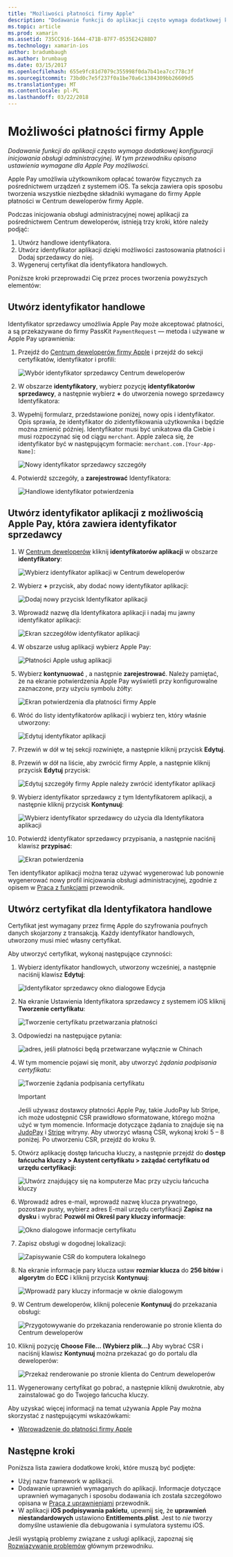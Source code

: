 ```yaml
---
title: "Możliwości płatności firmy Apple"
description: "Dodawanie funkcji do aplikacji często wymaga dodatkowej konfiguracji inicjowania obsługi administracyjnej. W tym przewodniku opisano ustawienia wymagane dla Apple Pay możliwości."
ms.topic: article
ms.prod: xamarin
ms.assetid: 735CC916-16A4-471B-87F7-0535E24288D7
ms.technology: xamarin-ios
author: bradumbaugh
ms.author: brumbaug
ms.date: 03/15/2017
ms.openlocfilehash: 655e9fc81d7079c355998f0da7b41ea7cc778c3f
ms.sourcegitcommit: 73bd0c7e5f237f0a1be70a6c1384309bb26609d5
ms.translationtype: MT
ms.contentlocale: pl-PL
ms.lasthandoff: 03/22/2018
---
```

# <a name="apple-pay-capabilities"></a>Możliwości płatności firmy Apple

_Dodawanie funkcji do aplikacji często wymaga dodatkowej konfiguracji inicjowania obsługi administracyjnej. W tym przewodniku opisano ustawienia wymagane dla Apple Pay możliwości._

Apple Pay umożliwia użytkownikom opłacać towarów fizycznych za pośrednictwem urządzeń z systemem iOS. Ta sekcja zawiera opis sposobu tworzenia wszystkie niezbędne składniki wymagane do firmy Apple płatności w Centrum deweloperów firmy Apple.

Podczas inicjowania obsługi administracyjnej nowej aplikacji za pośrednictwem Centrum deweloperów, istnieją trzy kroki, które należy podjąć:

1.  Utwórz handlowe identyfikatora.
2.  Utwórz identyfikator aplikacji dzięki możliwości zastosowania płatności i Dodaj sprzedawcy do niej.
3.  Wygeneruj certyfikat dla identyfikatora handlowych.

Poniższe kroki przeprowadzi Cię przez proces tworzenia powyższych elementów:

<a name="merchantid" />

## <a name="create-merchant-id"></a>Utwórz identyfikator handlowe

Identyfikator sprzedawcy umożliwia Apple Pay może akceptować płatności, a są przekazywane do firmy PassKit `PaymentRequest` — metoda i używane w Apple Pay uprawnienia:

1.  Przejdź do [Centrum deweloperów firmy Apple](https://developer.apple.com/account/) i przejdź do sekcji certyfikatów, identyfikator i profili: 
 
    ![Wybór identyfikator sprzedawcy Centrum deweloperów](apple-pay-capabilities-images/image57.png)

2.  W obszarze **identyfikatory**, wybierz pozycję **identyfikatorów sprzedawcy**, a następnie wybierz  **+**  do utworzenia nowego sprzedawcy Identyfikatora:  

3.  Wypełnij formularz, przedstawione poniżej, nowy opis i identyfikator. Opis sprawia, że identyfikator do zidentyfikowania użytkownika i będzie można zmienić później. Identyfikator musi być unikatowa dla Ciebie i musi rozpoczynać się od ciągu `merchant`. Apple zaleca się, że identyfikator być w następującym formacie: `merchant.com.[Your-App-Name]`:
   
    ![Nowy identyfikator sprzedawcy szczegóły](apple-pay-capabilities-images/image58.png)

4.  Potwierdź szczegóły, a **zarejestrować** Identyfikatora: 
    
    ![Handlowe identyfikator potwierdzenia](apple-pay-capabilities-images/image59.png)

<a name="appid" />

## <a name="create-an-app-id-with-the-apple-pay-capability-that-includes-the-merchant-id"></a>Utwórz identyfikator aplikacji z możliwością Apple Pay, która zawiera identyfikator sprzedawcy

1.  W [Centrum deweloperów](https://developer.apple.com/account/) kliknij **identyfikatorów aplikacji** w obszarze **identyfikatory**: 
    
    ![Wybierz identyfikator aplikacji w Centrum deweloperów](apple-pay-capabilities-images/image6.png)

2.  Wybierz  **+**  przycisk, aby dodać nowy identyfikator aplikacji: 
   
    ![Dodaj nowy przycisk Identyfikator aplikacji](apple-pay-capabilities-images/image27.png)

3.  Wprowadź nazwę dla Identyfikatora aplikacji i nadaj mu jawny identyfikator aplikacji:    
   
    ![Ekran szczegółów identyfikator aplikacji ](apple-pay-capabilities-images/image35.png)

4.  W obszarze usług aplikacji wybierz Apple Pay:    
  
    ![Płatności Apple usług aplikacji](apple-pay-capabilities-images/image36.png)

5.  Wybierz **kontynuować** , a następnie **zarejestrować**. Należy pamiętać, że na ekranie potwierdzenia Apple Pay wyświetli przy konfigurowalne zaznaczone, przy użyciu symbolu żółty: 
   
    ![Ekran potwierdzenia dla płatności firmy Apple](apple-pay-capabilities-images/image37.png)

6.  Wróć do listy identyfikatorów aplikacji i wybierz ten, który właśnie utworzony:  
   
    ![Edytuj identyfikator aplikacji](apple-pay-capabilities-images/image38.png)

7.  Przewiń w dół w tej sekcji rozwinięte, a następnie kliknij przycisk **Edytuj**.
8.  Przewiń w dół na liście, aby zwrócić firmy Apple, a następnie kliknij przycisk **Edytuj** przycisk:  
    
    ![Edytuj szczegóły firmy Apple należy zwrócić identyfikator aplikacji](apple-pay-capabilities-images/image39.png)

9.  Wybierz identyfikator sprzedawcy z tym Identyfikatorem aplikacji, a następnie kliknij przycisk **Kontynuuj**:  
    
    ![Wybierz identyfikator sprzedawcy do użycia dla Identyfikatora aplikacji](apple-pay-capabilities-images/image40.png)

10. Potwierdź identyfikator sprzedawcy przypisania, a następnie naciśnij klawisz **przypisać**:  
    
    ![Ekran potwierdzenia](apple-pay-capabilities-images/image41.png)

Ten identyfikator aplikacji można teraz używać wygenerować lub ponownie wygenerować nowy profil inicjowania obsługi administracyjnej, zgodnie z opisem w [Praca z funkcjami](~/ios/deploy-test/provisioning/capabilities/index.md) przewodnik. 

<a name="certificate" />

## <a name="create-a-certificate-for-your-merchant-id"></a>Utwórz certyfikat dla Identyfikatora handlowe

Certyfikat jest wymagany przez firmę Apple do szyfrowania poufnych danych skojarzony z transakcją. Każdy identyfikator handlowych, utworzony musi mieć własny certyfikat. 

Aby utworzyć certyfikat, wykonaj następujące czynności:

1.  Wybierz identyfikator handlowych, utworzony wcześniej, a następnie naciśnij klawisz **Edytuj**: 
    
    ![Identyfikator sprzedawcy okno dialogowe Edycja](apple-pay-capabilities-images/image42.png)

2.  Na ekranie Ustawienia Identyfikatora sprzedawcy z systemem iOS kliknij **Tworzenie certyfikatu**: 
   
    ![Tworzenie certyfikatu przetwarzania płatności](apple-pay-capabilities-images/image43.png)

3.  Odpowiedzi na następujące pytania: 

    ![adres, jeśli płatności będą przetwarzane wyłącznie w Chinach](apple-pay-capabilities-images/image44.png)

4.  W tym momencie pojawi się monit, aby utworzyć _żądania podpisania certyfikatu_: 

    ![Tworzenie żądania podpisania certyfikatu](apple-pay-capabilities-images/image45.png)
    
    > [!IMPORTANT]
    > Jeśli używasz dostawcy płatności Apple Pay, takie JudoPay lub Stripe, ich może udostępnić CSR prawidłowo sformatowane, którego można użyć w tym momencie. Informacje dotyczące żądania to znajduje się na [JudoPay](https://www.judopay.com/docs/version-52/apple-pay/getting-started/#create-an-apple-pay-certificate) i [Stripe](https://stripe.com/docs/apple-pay/apps#csr) witryny. Aby utworzyć własną CSR, wykonaj kroki 5 – 8 poniżej. Po utworzeniu CSR, przejdź do kroku 9.

5.  Otwórz aplikację dostęp łańcucha kluczy, a następnie przejdź do **dostęp łańcucha kluczy > Asystent certyfikatu > zażądać certyfikatu od urzędu certyfikacji:** 

     ![Utwórz znajdujący się na komputerze Mac przy użyciu łańcucha kluczy](apple-pay-capabilities-images/image46.png)

6.  Wprowadź adres e-mail, wprowadź nazwę klucza prywatnego, pozostaw pusty, wybierz adres E-mail urzędu certyfikacji **Zapisz na dysku** i wybrać **Pozwól mi Określ pary kluczy informacje**:

     ![Okno dialogowe informacje certyfikatu](apple-pay-capabilities-images/image47.png)

7.  Zapisz obsługi w dogodnej lokalizacji: 

     ![Zapisywanie CSR do komputera lokalnego](apple-pay-capabilities-images/image48.png)

8.  Na ekranie informacje pary klucza ustaw **rozmiar klucza** do **256 bitów** i **algorytm** do **ECC** i kliknij przycisk **Kontynuuj**:

     ![Wprowadź pary kluczy informacje w oknie dialogowym](apple-pay-capabilities-images/image49.png)

9.  W Centrum deweloperów, kliknij polecenie **Kontynuuj** do przekazania obsługi: 

     ![Przygotowywanie do przekazania renderowanie po stronie klienta do Centrum deweloperów](apple-pay-capabilities-images/image50.png)

10. Kliknij pozycję **Choose File… (Wybierz plik...)** Aby wybrać CSR i naciśnij klawisz **Kontynuuj** można przekazać go do portalu dla deweloperów: 

     ![Przekaż renderowanie po stronie klienta do Centrum deweloperów](apple-pay-capabilities-images/image51.png)

11. Wygenerowany certyfikat go pobrać, a następnie kliknij dwukrotnie, aby zainstalować go do Twojego łańcucha kluczy.

Aby uzyskać więcej informacji na temat używania Apple Pay można skorzystać z następującymi wskazówkami:

*   [Wprowadzenie do płatności firmy Apple](~/ios/platform/apple-pay.md)

## <a name="next-steps"></a>Następne kroki
 
Poniższa lista zawiera dodatkowe kroki, które muszą być podjęte:

* Użyj nazw framework w aplikacji.
* Dodawanie uprawnień wymaganych do aplikacji. Informacje dotyczące uprawnień wymaganych i sposobu dodawania ich została szczegółowo opisana w [Praca z uprawnieniami](~/ios/deploy-test/provisioning/entitlements.md) przewodnik.
* W aplikacji **iOS podpisywania pakietu**, upewnij się, że **uprawnień niestandardowych** ustawiono **Entitlements.plist**. Jest to _nie_ tworzy domyślne ustawienie dla debugowania i symulatora systemu iOS.

Jeśli wystąpią problemy związane z usługi aplikacji, zapoznaj się [Rozwiązywanie problemów](~/ios/deploy-test/provisioning/capabilities/index.md) głównym przewodniku.